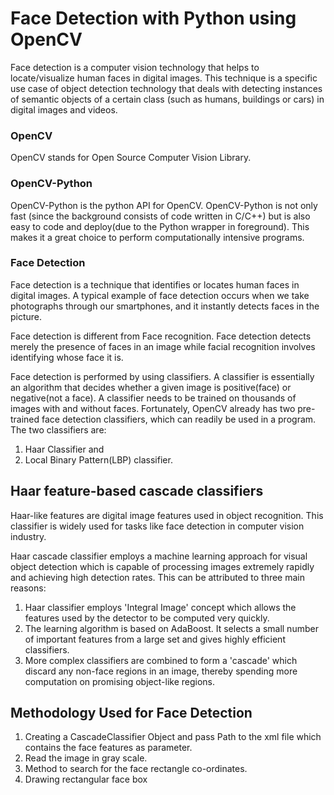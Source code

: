 # Face Detection with Python using OpenCV
Face detection is a computer vision technology that helps to locate/visualize human faces in digital images. This technique is a specific use case of object detection technology that deals with detecting instances of semantic objects of a certain class (such as humans, buildings or cars) in digital images and videos.

### OpenCV
OpenCV stands for Open Source Computer Vision Library.

### OpenCV-Python
OpenCV-Python is the python API for OpenCV. OpenCV-Python is not only fast (since the background consists of code written in C/C++) but is also easy to code and deploy(due to the Python wrapper in foreground). This makes it a great choice to perform computationally intensive programs.

### Face Detection
Face detection is a technique that identifies or locates human faces in digital images. A typical example of face detection occurs when we take photographs through our smartphones, and it instantly detects faces in the picture.

Face detection is different from Face recognition. Face detection detects merely the presence of faces in an image while facial recognition involves identifying whose face it is.

Face detection is performed by using classifiers. A classifier is essentially an algorithm that decides whether a given image is positive(face) or negative(not a face). A classifier needs to be trained on thousands of images with and without faces. Fortunately, OpenCV already has two pre-trained face detection classifiers, which can readily be used in a program. The two classifiers are:

1. Haar Classifier and
2. Local Binary Pattern(LBP) classifier.

## Haar feature-based cascade classifiers
Haar-like features are digital image features used in object recognition. This classifier is widely used for tasks like face detection in computer vision industry.

Haar cascade classifier employs a machine learning approach for visual object detection which is capable of processing images extremely rapidly and achieving high detection rates. This can be attributed to three main reasons:

1. Haar classifier employs 'Integral Image' concept which allows the features used by the detector to be computed very quickly.
2. The learning algorithm is based on AdaBoost. It selects a small number of important features from a large set and gives highly efficient classifiers.
3. More complex classifiers are combined to form a 'cascade' which discard any non-face regions in an image, thereby spending more computation on promising object-like regions.

## Methodology Used for Face Detection
1. Creating a CascadeClassifier Object and pass Path to the xml file which contains the face features as parameter.
2. Read the image in gray scale.
3. Method to search for the face rectangle co-ordinates.
4. Drawing rectangular face box
